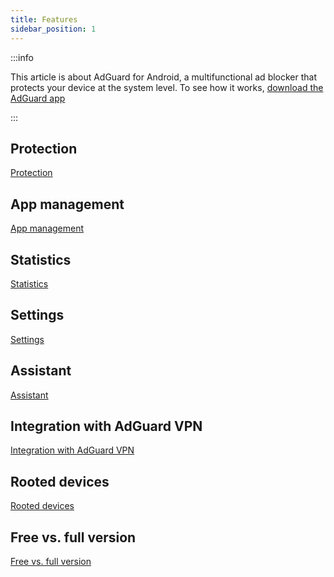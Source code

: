 ```yaml
---
title: Features
sidebar_position: 1
---
```


:::info

This article is about AdGuard for Android, a multifunctional ad blocker that protects your device at the system level. To see how it works, [download the AdGuard app](https://agrd.io/download-kb-adblock)

:::

## Protection

[Protection](/adguard-for-android/features/protection/protection.md)

## App management

[App management](/adguard-for-android/features/app-management.md)

## Statistics

[Statistics](/adguard-for-android/features/statistics.md)

## Settings

[Settings](/adguard-for-android/features/settings.md)

## Assistant

[Assistant](/adguard-for-android/features/assistant.md)

## Integration with AdGuard VPN

[Integration with AdGuard VPN](/adguard-for-android/features/integration-with-vpn.md)

## Rooted devices

[Rooted devices](/adguard-for-android/features/rooted.md)

## Free vs. full version

[Free vs. full version](/adguard-for-android/features/free-vs-full.mdx)
